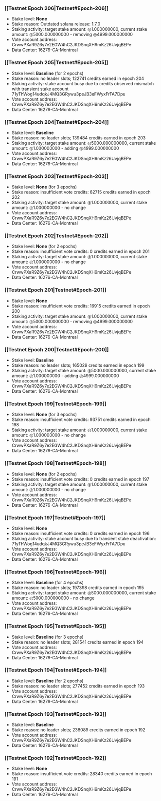 ### [[Testnet Epoch 206|Testnet#Epoch-206]]
* Stake level: **None**
* Stake reason: Outdated solana release: 1.7.0
* Staking activity: target stake amount: ◎1.000000000, current stake amount: ◎5000.000000000 - removing ◎4999.000000000
* Vote account address: CrwwPXaR9Z6y7e2EGW4hC2JKDSnqXH9mKz26UvjqBEPe
* Data Center: 16276-CA-Montreal
### [[Testnet Epoch 205|Testnet#Epoch-205]]
* Stake level: **Baseline** (for 2 epochs)
* Stake reason: no leader slots; 122741 credits earned in epoch 204
* Staking activity: stake account busy due to credits observed mismatch with transient stake account 71yThWog14udqkJ4MQ3GRywu3peJB3eFWyxFrTA7Dpu
* Vote account address: CrwwPXaR9Z6y7e2EGW4hC2JKDSnqXH9mKz26UvjqBEPe
* Data Center: 16276-CA-Montreal
### [[Testnet Epoch 204|Testnet#Epoch-204]]
* Stake level: **Baseline**
* Stake reason: no leader slots; 139484 credits earned in epoch 203
* Staking activity: target stake amount: ◎5000.000000000, current stake amount: ◎1.000000000 - adding ◎4999.000000000
* Vote account address: CrwwPXaR9Z6y7e2EGW4hC2JKDSnqXH9mKz26UvjqBEPe
* Data Center: 16276-CA-Montreal
### [[Testnet Epoch 203|Testnet#Epoch-203]]
* Stake level: **None** (for 3 epochs)
* Stake reason: insufficient vote credits: 62715 credits earned in epoch 202
* Staking activity: target stake amount: ◎1.000000000, current stake amount: ◎1.000000000 - no change
* Vote account address: CrwwPXaR9Z6y7e2EGW4hC2JKDSnqXH9mKz26UvjqBEPe
* Data Center: 16276-CA-Montreal
### [[Testnet Epoch 202|Testnet#Epoch-202]]
* Stake level: **None** (for 2 epochs)
* Stake reason: insufficient vote credits: 0 credits earned in epoch 201
* Staking activity: target stake amount: ◎1.000000000, current stake amount: ◎1.000000000 - no change
* Vote account address: CrwwPXaR9Z6y7e2EGW4hC2JKDSnqXH9mKz26UvjqBEPe
* Data Center: 16276-CA-Montreal
### [[Testnet Epoch 201|Testnet#Epoch-201]]
* Stake level: **None**
* Stake reason: insufficient vote credits: 16915 credits earned in epoch 200
* Staking activity: target stake amount: ◎1.000000000, current stake amount: ◎5000.000000000 - removing ◎4999.000000000
* Vote account address: CrwwPXaR9Z6y7e2EGW4hC2JKDSnqXH9mKz26UvjqBEPe
* Data Center: 16276-CA-Montreal
### [[Testnet Epoch 200|Testnet#Epoch-200]]
* Stake level: **Baseline**
* Stake reason: no leader slots; 165029 credits earned in epoch 199
* Staking activity: target stake amount: ◎5000.000000000, current stake amount: ◎1.000000000 - adding ◎4999.000000000
* Vote account address: CrwwPXaR9Z6y7e2EGW4hC2JKDSnqXH9mKz26UvjqBEPe
* Data Center: 16276-CA-Montreal
### [[Testnet Epoch 199|Testnet#Epoch-199]]
* Stake level: **None** (for 3 epochs)
* Stake reason: insufficient vote credits: 93751 credits earned in epoch 198
* Staking activity: target stake amount: ◎1.000000000, current stake amount: ◎1.000000000 - no change
* Vote account address: CrwwPXaR9Z6y7e2EGW4hC2JKDSnqXH9mKz26UvjqBEPe
* Data Center: 16276-CA-Montreal
### [[Testnet Epoch 198|Testnet#Epoch-198]]
* Stake level: **None** (for 2 epochs)
* Stake reason: insufficient vote credits: 0 credits earned in epoch 197
* Staking activity: target stake amount: ◎1.000000000, current stake amount: ◎1.000000000 - no change
* Vote account address: CrwwPXaR9Z6y7e2EGW4hC2JKDSnqXH9mKz26UvjqBEPe
* Data Center: 16276-CA-Montreal
### [[Testnet Epoch 197|Testnet#Epoch-197]]
* Stake level: **None**
* Stake reason: insufficient vote credits: 0 credits earned in epoch 196
* Staking activity: stake account busy due to transient stake deactivation: 71yThWog14udqkJ4MQ3GRywu3peJB3eFWyxFrTA7Dpu
* Vote account address: CrwwPXaR9Z6y7e2EGW4hC2JKDSnqXH9mKz26UvjqBEPe
* Data Center: 16276-CA-Montreal
### [[Testnet Epoch 196|Testnet#Epoch-196]]
* Stake level: **Baseline** (for 4 epochs)
* Stake reason: no leader slots; 197398 credits earned in epoch 195
* Staking activity: target stake amount: ◎5000.000000000, current stake amount: ◎5000.000000000 - no change
* Vote account address: CrwwPXaR9Z6y7e2EGW4hC2JKDSnqXH9mKz26UvjqBEPe
* Data Center: 16276-CA-Montreal
### [[Testnet Epoch 195|Testnet#Epoch-195]]
* Stake level: **Baseline** (for 3 epochs)
* Stake reason: no leader slots; 281541 credits earned in epoch 194
* Vote account address: CrwwPXaR9Z6y7e2EGW4hC2JKDSnqXH9mKz26UvjqBEPe
* Data Center: 16276-CA-Montreal
### [[Testnet Epoch 194|Testnet#Epoch-194]]
* Stake level: **Baseline** (for 2 epochs)
* Stake reason: no leader slots; 277452 credits earned in epoch 193
* Vote account address: CrwwPXaR9Z6y7e2EGW4hC2JKDSnqXH9mKz26UvjqBEPe
* Data Center: 16276-CA-Montreal
### [[Testnet Epoch 193|Testnet#Epoch-193]]
* Stake level: **Baseline**
* Stake reason: no leader slots; 238089 credits earned in epoch 192
* Vote account address: CrwwPXaR9Z6y7e2EGW4hC2JKDSnqXH9mKz26UvjqBEPe
* Data Center: 16276-CA-Montreal
### [[Testnet Epoch 192|Testnet#Epoch-192]]
* Stake level: **None**
* Stake reason: insufficient vote credits: 28340 credits earned in epoch 191
* Vote account address: CrwwPXaR9Z6y7e2EGW4hC2JKDSnqXH9mKz26UvjqBEPe
* Data Center: 16276-CA-Montreal